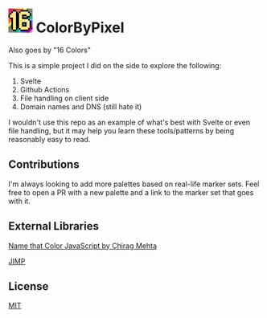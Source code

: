 # ![Logo](./public/16-Colors-Logo@3x.png) ColorByPixel

Also goes by "16 Colors"

This is a simple project I did on the side to explore the following:

1. Svelte
2. Github Actions
3. File handling on client side
4. Domain names and DNS (still hate it)

I wouldn't use this repo as an example of what's best with Svelte or even file handling, but it may help you learn these tools/patterns by being reasonably easy to read. 

## Contributions

I'm always looking to add more palettes based on real-life marker sets.  Feel free to open a PR with a new palette and a link to the marker set that goes with it.

## External Libraries

[Name that Color JavaScript by Chirag Mehta](https://chir.ag/projects/ntc/)

[JIMP](https://github.com/oliver-moran/jimp#readme)

## License

[MIT](LICENSE.txt)
